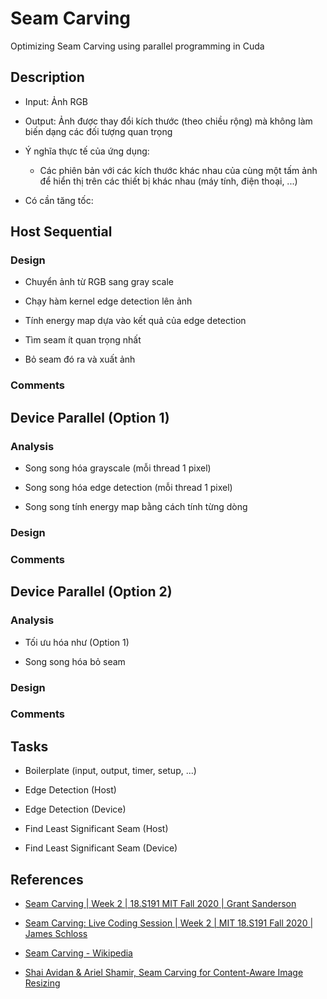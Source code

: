 # Seam Carving

Optimizing Seam Carving using parallel programming in Cuda

## Description

- Input: Ảnh RGB

- Output: Ảnh được thay đổi kích thước (theo chiều rộng) mà không làm biến dạng các đối tượng quan trọng

- Ý nghĩa thực tế của ứng dụng: 
    
    + Các phiên bản với các kích thước khác nhau của cùng một tấm ảnh để hiển thị trên các thiết bị khác nhau (máy tính, điện thoại, ...)

- Có cần tăng tốc: 

## Host Sequential 

### Design

- Chuyển ảnh từ RGB sang gray scale

- Chạy hàm kernel edge detection lên ảnh

- Tính energy map dựa vào kết quả của edge detection

- Tìm seam ít quan trọng nhất

- Bỏ seam đó ra và xuất ảnh

### Comments

## Device Parallel (Option 1)

### Analysis

- Song song hóa grayscale (mỗi thread 1 pixel)

- Song song hóa edge detection (mỗi thread 1 pixel)

- Song song tính energy map bằng cách tính từng dòng

### Design

### Comments

## Device Parallel (Option 2)

### Analysis

- Tối ưu hóa như (Option 1)

- Song song hóa bỏ seam

### Design

### Comments

## Tasks

- Boilerplate (input, output, timer, setup, ...)

- Edge Detection (Host)

- Edge Detection (Device)

- Find Least Significant Seam (Host)

- Find Least Significant Seam (Device)

## References

- [Seam Carving | Week 2 | 18.S191 MIT Fall 2020 | Grant Sanderson](https://www.youtube.com/watch?v=rpB6zQNsbQU)

- [Seam Carving: Live Coding Session | Week 2 | MIT 18.S191 Fall 2020 | James Schloss](https://www.youtube.com/watch?v=ALcohd1q3dk)

- [Seam Carving - Wikipedia](https://en.wikipedia.org/wiki/Seam_carving)

- [Shai Avidan & Ariel Shamir, Seam Carving for Content-Aware Image Resizing](https://perso.crans.org/frenoy/matlab2012/seamcarving.pdf)
